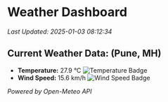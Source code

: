 
# Weather Dashboard

_Last Updated: 2025-01-03 08:12:34_

## Current Weather Data: (Pune, MH)
- **Temperature:** 27.9 °C ![Temperature Badge](https://img.shields.io/badge/Temperature-Medium%20Temp-green)
- **Wind Speed:** 15.6 km/h ![Wind Speed Badge](https://img.shields.io/badge/Wind%20Speed-Low%20Wind-blue)

*Powered by Open-Meteo API*
